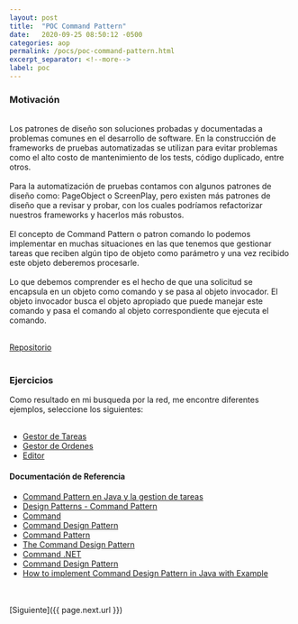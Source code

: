 ```yaml
---
layout: post
title:  "POC Command Pattern"
date:   2020-09-25 08:50:12 -0500
categories: aop
permalink: /pocs/poc-command-pattern.html
excerpt_separator: <!--more-->
label: poc
---
```

<link rel="stylesheet" href="{{ "/assets/css/post.css" | relative_url }}">
<div class = "post-page">
	<div class = "p">
<h3>Motivación</h3>
<br>
Los patrones de diseño son soluciones probadas y documentadas a problemas comunes en el desarrollo de software. 
En la construcción de frameworks de pruebas automatizadas se utilizan para evitar problemas como el alto costo de 
mantenimiento de los tests, código duplicado, entre otros.
<!--more-->
<br><br>
Para la automatización de pruebas contamos con algunos patrones de diseño como: PageObject o ScreenPlay,
pero existen más patrones de diseño que a revisar y probar, con los cuales podríamos refactorizar
nuestros frameworks y hacerlos más robustos.
<br><br>
El concepto de Command Pattern o patron comando lo podemos implementar en muchas situaciones en las que tenemos que 
gestionar tareas que reciben algún tipo de objeto como parámetro y una vez recibido este objeto deberemos procesarle.
<br><br>
Lo que debemos comprender es el hecho de que una solicitud se encapsula en un objeto como comando y se pasa al objeto 
invocador. El objeto invocador busca el objeto apropiado que puede manejar este comando y pasa el comando al objeto 
correspondiente que ejecuta el comando.
<br><br>

<a href="https://github.com/isortegahlabs/poc-Command-Pattern">Repositorio</a>
<br><br>

<h3>Ejercicios</h3>
Como resultado en mi busqueda por la red, me encontre diferentes ejemplos, seleccione los siguientes:
<br><br>

<ul class="list">
<li>
<a href="https://github.com/isortegahlabs/poc-Command-Pattern/tree/develop/src/main/scala/me/isortegah/labs/gestorTareas/Principal.java">Gestor de Tareas</a>      
</li>
<li>
<a href="https://github.com/isortegahlabs/poc-Command-Pattern/tree/develop/src/main/java/me/isortegah/labs/gestorOrdenes/CommandPatternDemo.java">Gestor de Ordenes</a> 
</li>
<li>
<a href="https://github.com/isortegahlabs/poc-Command-Pattern/tree/develop/src/main/java/me/isortegah/labs/gestorEditor/Demo.java">Editor</a> 
</li>
</ul>

<h4>Documentación de Referencia</h4>

<ul class="list">
<li>
<a href="https://www.arquitecturajava.com/command-pattern-tareas/">Command Pattern en Java y la gestion de tareas</a> 
</li>
<li>
<a href="https://www.tutorialspoint.com/design_pattern/command_pattern.htm">Design Patterns - Command Pattern</a>  
</li><li>
<a href="https://refactoring.guru/design-patterns/command">Command</a>
</li><li>
<a href="https://sourcemaking.com/design_patterns/command">Command Design Pattern</a>
</li><li>
<a href="https://www.geeksforgeeks.org/command-pattern/">Command Pattern</a>
</li><li>
<a href="https://medium.com/better-programming/the-command-design-pattern-2313909122b5">The Command Design Pattern</a>
</li><li>
<a href="https://www.dofactory.com/net/command-design-pattern">Command .NET</a>
</li>
<li>
<a href="https://www.journaldev.com/1624/command-design-pattern">Command Design Pattern</a>
</li>
<li>
<a href="https://javarevisited.blogspot.com/2016/05/command-design-pattern-in-java-example-code.html">How to implement Command Design Pattern in Java with Example</a>
</li>
</ul>
    </div>

<br>
</div>
<br>
[Siguiente]({{ page.next.url }})